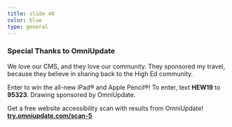 ```yaml
---
title: slide 40
color: blue
type: general
---
```

### Special Thanks to OmniUpdate

We love our CMS, and they love our community. They sponsored my travel, because they believe in sharing back to the High Ed community.

Enter to win the all-new iPad® and Apple Pencil®! To enter, text **HEW19** to **95323**. Drawing sponsored by OmniUpdate.

Get a free website accessibility scan with results from OmniUpdate!
**[try.omniupdate.com/scan-5](https://try.omniupdate.com/scan-5)**
